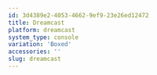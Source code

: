 ```yaml
---
id: 3d4389e2-4053-4662-9ef9-23e26ed12472
title: Dreamcast
platform: dreamcast
system_type: console
variation: 'Boxed'
accessories: ''
slug: dreamcast
---
```


